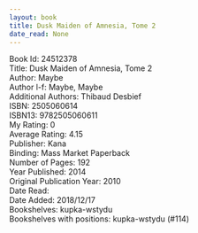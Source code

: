 ```yaml
---
layout: book
title: Dusk Maiden of Amnesia, Tome 2
date_read: None
---
```


Book Id: 24512378<br />
Title: Dusk Maiden of Amnesia, Tome 2<br />
Author: Maybe<br />
Author l-f: Maybe, Maybe<br />
Additional Authors: Thibaud Desbief<br />
ISBN: 2505060614<br />
ISBN13: 9782505060611<br />
My Rating: 0<br />
Average Rating: 4.15<br />
Publisher: Kana<br />
Binding: Mass Market Paperback<br />
Number of Pages: 192<br />
Year Published: 2014<br />
Original Publication Year: 2010<br />
Date Read: <br />
Date Added: 2018/12/17<br />
Bookshelves: kupka-wstydu<br />
Bookshelves with positions: kupka-wstydu (#114)<br />

